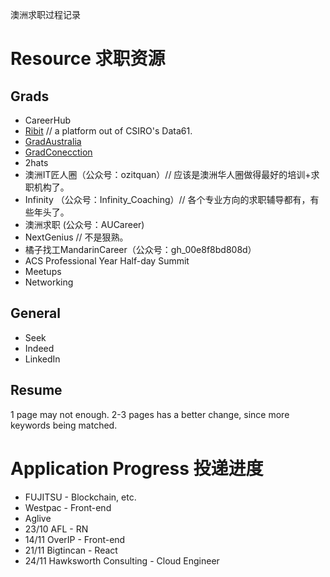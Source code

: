 澳洲求职过程记录

# Resource 求职资源
## Grads
- CareerHub
- [Ribit](ribit.net) // a platform out of CSIRO's Data61.
- [GradAustralia](gradaustralia.com.au)
- [GradConecction](au.gradconnection.com)
- 2hats
- 澳洲IT匠人圈（公众号：ozitquan）// 应该是澳洲华人圈做得最好的培训+求职机构了。
- Infinity （公众号：Infinity_Coaching）// 各个专业方向的求职辅导都有，有些年头了。
- 澳洲求职 (公众号：AUCareer)
- NextGenius // 不是狠熟。
- 橘子找工MandarinCareer（公众号：gh_00e8f8bd808d）
- ACS Professional Year Half-day Summit
- Meetups
- Networking

## General
- Seek
- Indeed
- LinkedIn

## Resume
1 page may not enough. 2-3 pages has a better change, since more keywords being matched.

# Application Progress 投递进度
- FUJITSU - Blockchain, etc. 
- Westpac - Front-end
- Aglive
- 23/10 AFL - RN
- 14/11 OverIP - Front-end
- 21/11 Bigtincan - React
- 24/11 Hawksworth Consulting - Cloud Engineer
